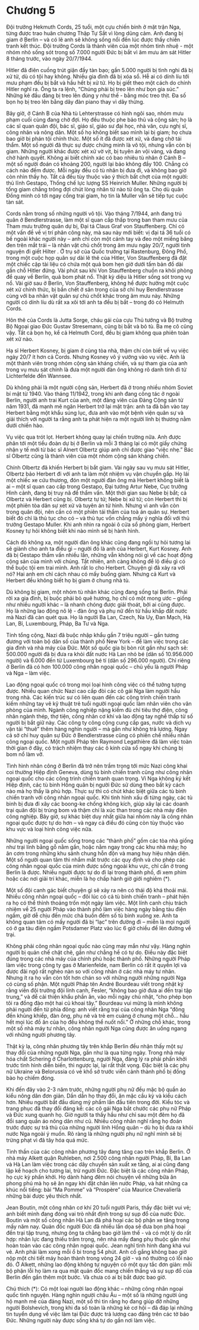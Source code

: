 # Chương 5

Đội trưởng Hekmuth Cords, 25 tuổi, một cựu chiến binh ở mặt trận Nga, từng được trao huân chương Thập Tự Sắt vì lòng dũng cảm. Anh đang bị giam ở Berlin – và có lẽ anh sẽ không sống nổi đến lúc được thấy chiến tranh kết thúc. Đội trưởng Cords là thành viên của một nhóm tinh nhuệ - một nhóm nhỏ sống sót trong số 7.000 người Đức bị bắt vì âm mưu ám sát Hitler 8 tháng trước, vào ngày 20/7/1944.

Hitler đã điên cuồng trút giận đầy tàn bạo; gần 5.000 người bị tình nghi đã bị xử tử, dù có tội hay không. Nhiều gia đình đã bị xóa sổ. Hễ ai có dính líu tới mưu phạm đều bị bắt và hầu hết bị xử tử. Họ bị giết theo một cách do chính Hitler nghĩ ra. Ông ta ra lệnh, “Chúng phải bị treo lên như bọn gia súc.” Những kẻ đầu đảng bị treo lên đúng y như thế - bằng móc treo thịt. Đa số bọn họ bị treo lên bằng dây đàn piano thay vì dây thừng.

Bây giờ, ở Cánh B của Nhà tù Lehterstrasse có hình ngôi sao, nhóm mưu phạm cuối cùng đang chờ đợi. Họ đều thuộc phe bảo thủ và cộng sản; họ là các sĩ quan quân đội, bác sĩ, giáo sĩ, giáo sư đại học, nhà văn, cựu nghị sĩ, công nhân và nông dân. Một số họ không biết sao mình lại bị giam; họ chưa bao giờ bị phán tội chính thức. Một số ít đã được xét xử, và đang chờ tái thẩm. Một số người đã thực sự được chứng minh là vô tội, nhưng vẫn còn bị giam. Những người khác được xét xử vờ vịt, bị tuyên án vội vàng, và đang chờ hành quyết. Không ai biết chính xác có bao nhiêu tù nhân ở Cánh B – một số người đoán có khoảng 200, người lại bảo không đầy 100. Chẳng có cách nào đếm được. Mỗi ngày đều có tù nhân bị đưa đi, và không bao giờ còn nhìn thấy họ. Tất cả đều tùy thuộc vào ý thích bất chợt của một người: thủ lĩnh Gestapo, Thống chế lực lượng SS Heinrich Muller. Những người bị tống giam chẳng trông đợi chút lòng nhân từ nào từ ông ta. Cho dù quân Đồng minh có tới ngay cổng trại giam, họ tin là Muller vẫn sẽ tiếp tục cuộc tàn sát.

Cords nằm trong số những người vô tội. Vào tháng 7/1944, anh đang trú quân ở Bendlerstrasse, làm một sĩ quan cấp thấp trong ban tham mưu của Tham mưu trưởng quân dự bị, Đại tá Claus Graf von Stauffenberg. Chỉ có một vấn đề về vị trí phân công này, mà sau này mới biết: vị đại tá 36 tuổi có bề ngoài khác người này – anh chỉ còn một cánh tay và đeo một miếng băng đen trên mắt trái – là nhân vật chủ chốt trong âm mưu ngày 20/7, người tình nguyện đi giết Hilter
.
Ở trụ sở của Quốc trưởng tại Rastenburg, Đông Phổ, trong một cuộc họp quân sự dài lê thê của Hitler, Von Stauffenberg đã đặt một chiếc cặp tài liệu có chứa một quả bom hẹn giờ dưới tấm bản đồ dài gần chỗ Hitler đứng. Vài phút sau khi Von Stauffenberg chuồn ra khỏi phòng để quay về Berlin, quả bom phát nổ. Thật kỳ diệu là Hitler sống sót trong vụ nổ. Vài giờ sau ở Berlin, Von Stauffenberg, không hề được hưởng một cuộc xét xử chính thức, bị bắn chết ở sân trong của sở chỉ huy Bendlerstrasse cùng với ba nhân vật quân sự chủ chốt khác trong âm mưu này. Những người có dính líu dù rất xa xôi tới anh ta đều bị bắt – trong đó có Helmuth Cords.

Hôn thê của Cords là Jutta Sorge, cháu gái của cựu Thủ tướng và Bộ trưởng Bộ Ngoại giao Đức Gustav Stresemann, cũng bị bắt và bỏ tù. Ba mẹ cô cũng vậy. Tất cả bọn họ, kể cả Helmuth Cord, đều bị giam không qua phiên toàn xét xử nào.

Hạ sĩ Herbert Kosney, bị giam ở cùng tòa nhà, thậm chí còn biết về vụ việc ngày 20/7 ít hơn cả Cords. Nhưng Kosney vô ý vướng vào vụ việc. Anh là một thành viên trong nhóm cộng sản kháng chiến, và sự tham gia của anh trong vụ mưu sát chính là đưa một người đàn ông không rõ danh tính đi từ Lichterfelde đến Wannsee.

Dù không phải là một người cộng sản, Herbert đã ở trong nhiều nhóm Soviet bí mật từ 1940. Vào tháng 11/1942, trong khi anh đang công tác ở ngoài Berlin, người anh trai Kurt của anh, một đảng viên của Đảng Cộng sản từ năm 1931, đã mạnh mẽ ngăn Herbert trở lại mặt trận: anh ta đã bắn vào tay Herbert bằng một khẩu súng lục, đưa anh vào một bệnh viện quân sự và giải thích với người ta rằng anh ta phát hiện ra một người lính bị thương nằm dưới chiến hào.

Vụ việc qua trót lọt. Herbert không quay lại chiến trường nữa. Anh được phân tới một tiểu đoàn dự bị ở Berlin và mỗi 3 tháng lại có một giấy chứng nhận y tế mới từ bác sĩ Alnert Olbertz giúp anh chỉ được giao “việc nhẹ.” Bác sĩ Olbertz cũng là thành viên của một nhóm cộng sản kháng chiến.

Chính Olbertz đã khiến Herbert bị bắt giam. Vài ngày sau vụ mưu sát Hitler, Olbertz bảo Herbert đi với anh ta làm một nhiệm vụ vận chuyển gấp. Họ lái một chiếc xe cứu thương, đón một người đàn ông mà Herbert không biết là ai – một sĩ quan cao cấp trong Gestapo, Đại tướng Artur Nebe, Cục trưởng Hình cảnh, đang bị truy nã để thẩm vấn. Một thời gian sau Nebe bị bắt; cả Olbertz và Herbert cũng bị. Olbertz tự tử; Nebe bị xử tử; còn Herbert thì bị một phiên tòa dân sự xét xử và tuyên án tử hình. Nhưng vì anh vẫn còn trong quân đội, nên cần có một phiên tái thẩm của toà án quân sự. Herbert biết đó chỉ là thủ tục cho có – và thủ tục vốn chẳng mấy ý nghĩa đối với thủ trưởng Gestapo Muller. Khi anh nhìn ra ngoài ô cửa sổ phòng giam, Herbert Kosney tự hỏi không biết khi nào mình sẽ bị hành hình.

Cách đó không xa, một người đàn ông khác cũng đang ngồi tự hỏi tương lai sẽ giành cho anh ta điều gì – người đó là anh của Herbert, Kurt Kosney. Anh đã bị Gestapo thẩm vấn nhiều lần, những vẫn không nói gì về các hoạt động cộng sản của mình với chúng. Tất nhiên, anh càng không để lộ điều gì có thể buộc tội em trai mình. Anh rất lo cho Herbert. Chuyện gì đã xảy ra với nó? Hai anh em chỉ cách nhau có mấy buồng giam. Nhưng cả Kurt và Herbert đều không biết họ bị giam ở chung nhà tù.

Dù không bị giam, một nhóm tù nhân khác cũng đang sống tại Berlin. Phải rời xa gia đình, bị buộc phải bỏ quê hương, họ chỉ có một mong ước – giống như nhiều người khác – là nhanh chóng được giải thoát, bởi ai cũng được. Họ là những lao động nô lệ - đàn ông và phụ nữ đến từ hầu khắp đất nước mà Nazi đã càn quét qua. Họ là người Ba Lan, Czech, Na Uy, Đan Mạch, Hà Lan, Bỉ, Luxembourg, Pháp, Ba Tư và Nga. 

Tính tổng cộng, Nazi đã buộc nhập khẩu gần 7 triệu người – gần tương đương với toàn bộ dân số của thành phố New York – để làm việc trong các gia đình và nhà máy của Đức. Một số quốc gia bị bòn rút gần như sạch sẽ: 500.000 người đã bị đưa ra khỏi đất nước Hà Lan nhỏ bé (dân số 10.956.000 người) và 6.000 đến từ Luxembourg bé tí (dân số 296.000 người). Chỉ riêng ở Berlin đã có hơn 100.000 công nhân ngoại quốc – chủ yếu là người Pháp và Nga – làm việc.

Lao động ngoại quốc có trong mọi loại hình công việc có thể tưởng tượng được. Nhiều quan chức Nazi cao cấp đòi các cô gái Nga làm người hầu trong nhà. Các kiến trúc sư có liên quan đến các công trình chiến tranh kiếm những tay vẽ kỹ thuật trẻ tuổi người ngoại quốc làm nhân viên cho văn phòng của mình. Ngành công nghiệp nặng kiếm đủ chỉ tiêu thợ điện, công nhân ngành thép, thợ tiện, công nhân cơ khí và lao động tay nghề thấp từ số người bị bắt giữ này. Các công ty công cộng cung cấp gas, nước và dịch vụ vận tải “thuê” thêm hàng nghìn người – mà gần như không trả lương. Ngay cả sở chỉ huy quân sự Đức ở Bendlerstrasse cũng có phiên chế nhiều nhân công ngoại quốc. Một người Pháp tên Raymond Legathière đã làm việc toàn thời gian ở đây, có trách nhiệm thay các ô kính cửa sổ ngay khi chúng bị bom nổ làm vỡ.

Tình hình nhân công ở Berlin đã trở nên trầm trọng tới mức Nazi công khai coi thường Hiệp định Geneva, dùng tù binh chiến tranh cũng như công nhân ngoại quốc cho các công trình chiến tranh quan trọng. Vì Nga không ký kết Hiệp định, các tù binh Hồng quân bị người Đức sử dùng theo bất kỳ cách nào mà họ thấy là phù hợp. Thực sự thì có chút khác biệt giữa các tù binh chiến tranh với công nhân ngoại quốc. Khi tình hình xấu đi từng ngày, các tù binh bị đưa đi xây các boong-ke chống không kích, giúp xây lại các doanh trại quân đội bị trúng bom và thậm chí là xúc than trong các nhà máy điện công nghiệp. Bây giờ, sự khác biệt duy nhất giữa hai nhóm này là công nhân ngoại quốc được tự do hơn – và ngay cả điều đó cũng còn tùy thuộc vào khu vực và loại hình công việc nữa.

Những người ngoại quốc sống trong các “thành phố” gồm các tòa nhà giống như trại lính bằng gỗ nằm gần, hoặc nằm ngay trong các khu nhà máy; họ ăn cơm trong những khu sảnh chung hỗn độn và mang huy hiệu nhận diện. Một số người quan tâm thì nhắm mắt trước các quy định và cho phép các công nhân ngoại quốc của mình được sống ngoài khu vực, chỉ cần ở trong Berlin là được. Nhiều người được tự do đi lại trong thành phố, đi xem phim hoặc các nơi giải trí khác, miễn là họ chấp hành giờ giới nghiêm (*).

Một số đội canh gác biết chuyện gì sẽ xảy ra nên có thái độ khá thoải mái. Nhiều công nhân ngoại quốc – đôi lúc có cả tù binh chiến tranh – phát hiện ra họ có thể thỉnh thoảng trốn một ngày làm việc. Một lính canh chịu trách nhiệm về 25 người Pháp vào thành phố làm việc hàng ngày bằng tàu điện ngầm, giờ dễ chịu đến mức chả buồn đếm số tù binh xuống xe. Anh ta không quan tâm có mấy người đã bị “lạc” trên đường đi – miễn là mọi người có ở ga tàu điện ngầm Potsdamer Platz vào lúc 6 giờ chiều để lên đường về trại.

Không phải công nhân ngoại quốc nào cũng may mắn như vậy. Hàng nghìn người bị quản chế chặt chẽ, gần như chẳng hề có tự do. Điều này đặc biệt đúng trong các nhà máy của chính phủ hoặc thành phố. Những người Pháp làm việc trong công ty gas ở Marienfelde, nam Berlin có rất ít quyền lợi và được đãi ngộ rất nghèo nàn so với công nhân ở các nhà máy tư nhân. Nhưng ít ra họ vẫn còn tốt hơn chán so với những người những người Nga có cùng số phận. Một người Pháp tên André Bourdeau viết trong nhật ký rằng viên đội trưởng đội lính canh, Fesler, “không bao giờ đưa ai đến trại tập trung,” và để cải thiện khẩu phần ăn, vào mỗi ngày chủ nhật, “cho phép bọn tôi ra đồng đào một hai củ khoai tây.” Bourdeau vui mừng là mình không phải người đến từ phía đông: anh viết rằng trại của công nhân Nga “đông đến khủng khiếp, đàn ông, phụ nẽ và trẻ em cuàng ở chung một chỗ... hầu hết mọi lúc đồ ăn của họ đều không thể nuốt nổi.” Ở những chỗ khác, trong một số nhà máy tư nhân, công nhân người Nga cũng được ăn uống ngang với những người phương tây.

Thật kỳ lạ, công nhân phương tây trên khắp Berlin đều nhận thấy một sự thay đổi của những người Nga, gần như là qua từng ngày. Trong nhà máy hóa chất Schering ở Charlottenburg, người Nga, đáng lý ra phải phấn khởi trước tình hình diễn biến, thì ngược lại, lại rất thất vọng. Đặc biệt là các phụ nữ Ukraine và Belorussia có vẻ khổ sở trước viễn cảnh thành phố bị đồng bào họ chiếm đóng.

Khi đến đây vào 2-3 năm trước, những người phụ nữ đều mặc bộ quần áo kiểu nông dân đơn giản. Dần dần họ thay đổi, ăn mặc cầu kỳ và kiểu cách hơn. Nhiều người bắt đầu dùng mỹ phẩm lần đầu tiên trong đời. Kiểu tóc và trang phục đã thay đổi đáng kể: các cô gái Nga bắt chước các phụ nữ Pháp và Đức xung quanh họ. Giờ người ta thấy hầu như chỉ sau một đêm họ đã đổi sang quần áo nông dân như cũ. Nhiều công nhân nghĩ rằng họ đoán trước được sự trả thù của những người lính Hồng quân – dù họ bị đưa ra khỏi nước Nga ngoài ý muốn. Rõ ràng là những người phụ nữ nghĩ mình sẽ bị trừng phạt vì đã tây hóa quá mức.

Tinh thần của các công nhân phương tây đang tăng cao trên khắp Berlin. Ở nhà máy Alkett quận Ruhleben, nơi 2.500 công nhân người Pháp, Bỉ, Ba Lan và Hà Lan làm việc trong các dây chuyền sản xuất xe tăng, ai ai cũng đang lập kế hoạch cho tương lai, trừ người Đức. Đặc biệt là các công nhân Pháp, họ cực kỳ phấn khởi. Họ dành hàng đêm nói chuyện về những bữa ăn phong phú mà họ sẽ ăn ngay khi đặt chân lên nước Pháp, và hát những ca khúc nổi tiếng: bài “Ma Pomme” và “Prospère” của Maurice Chevalierlà những bài được yêu thích nhất.

Jean Boutin, một công nhân cơ khí 20 tuổi người Paris, thấy đặc biệt vui vẻ; anh biết mình đang đóng vai trò nhất định trong sự sụp đổ của nước Đức. Boutin và một số công nhân Hà Lan đã phá hoại các bộ phận xe tăng trong mấy năm nay. Quản đốc người Đức đã nhiều lần dọa sẽ đưa bọn phá hoại đến trại tập trung, nhưng ông ta chẳng bao giờ làm thế - và có một lý do rất hợp: nhân lực đang thiếu trầm trọng, nên nhà mấy đang phụ thuộc gần như hoàn toàn vào các công nhân ngoại quốc. Jean nghĩ tình hình đang khá vui vẻ. Anh phải làm xong mỗi ổ bi trong 54 phút. Anh cố gắng không bao giờ nộp một chi tiết máy hoàn thành trong vòng 24 giờ - và nó thường có lỗi nào đó. Ở Alkett, những lao động không tự nguyện có một quy tắc đơn giản: mỗi bộ phận lỗi họ làm ra qua mặt quản đốc mang chiến thắng và sự sụp đổ của Berlin đến gần thêm một bước. Và chưa có ai bị bắt được bao giờ.

Chú thích (*):
Có một loại người lao động khác – những công nhân ngoại quốc tình nguyện. Hàng nghìn người châu Âu – một số là những người ủng hộ mạnh mẽ của đảng Nazi, một số thì tin rằng họ đang giúp đỡ những người Bolshevich, trong khi đa số toàn là những kẻ cơ hội – đã đáp lại những tin tuyển dụng về việc làm tại Đức được trả lương cao đăng trên các tờ báo Đức. Những người này được sống khá tự do gần nơi làm việc.